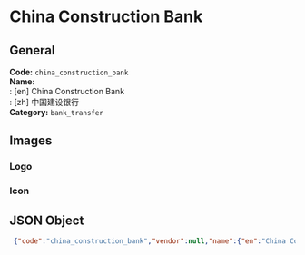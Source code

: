 # China Construction Bank 
## General 
**Code:** `china_construction_bank`  
**Name:**  
:	[en] China Construction Bank  
:	[zh] 中国建设银行  
**Category:** `bank_transfer`  
## Images 
### Logo 
### Icon 
## JSON Object 
```json
 {"code":"china_construction_bank","vendor":null,"name":{"en":"China Construction Bank","zh":"\u4e2d\u56fd\u5efa\u8bbe\u94f6\u884c"},"description":null,"countries":null,"category":"bank_transfer"}```  
